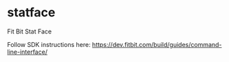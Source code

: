 # statface
Fit Bit Stat Face

Follow SDK instructions here:
https://dev.fitbit.com/build/guides/command-line-interface/

